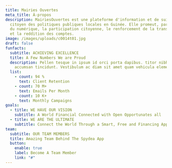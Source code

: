 ```yaml
---
title: Mairies Ouvertes
meta_title: À-propos
description: MairiesOuvertes est une plateforme d'information et de suivi
  citoyen des politiques publiques locales en Guinée. Elle promeut, par le biais
  du numérique, la participation citoyenne, le renforcement de la transparence
  et la reddition des comptes.
image: /images/uploads/c0014t01.jpg
draft: false
funfacts:
  subtitle: ACHIEVING EXCELLENCE
  title: A Few Numbers We are Proud
  description: Pellen tesque in ipsum id orci porta dapibus. titor nibh. Vivamus
    accumsan tincidunt. Vestibulum ac diam sit amet quam vehicula elementum
  list:
    - count: 94 %
      text: Client Retention
    - count: 70 M+
      text: Emails Per Month
    - count: 10 K+
      text: Monthly Campaigns
goals:
  - title: WE HAVE OUR VISION
    subtitle: A World Financial Connected with Open Opportunates all
  - title: WE ARE THE ULTIMATE
    subtitle: Connect the World Through a Smart, Free and Financing App
team:
  subtitle: OUR TEAM MEMBERS
  title: Amazing Team Behind The Spydea App
  button:
    enable: true
    label: Become A Team Member
    link: "#"
---
```

